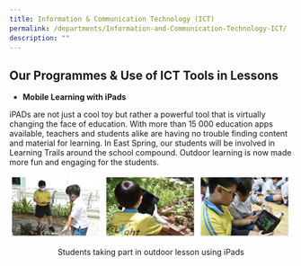 ```yaml
---
title: Information & Communication Technology (ICT)
permalink: /departments/Information-and-Communication-Technology-ICT/
description: ""
---
```

Our Programmes & Use of ICT Tools in Lessons
--------------------------------------------

*   **Mobile Learning with iPads**

iPADs are not just a cool toy but rather a powerful tool that is virtually changing the face of education. With more than 15 000 education apps available, teachers and students alike are having no trouble finding content and material for learning. In East Spring, our students will be involved in Learning Trails around the school compound. Outdoor learning is now made more fun and engaging for the students.

![](/images/ICT.png)

<center>Students taking part in outdoor lesson using iPads</center>